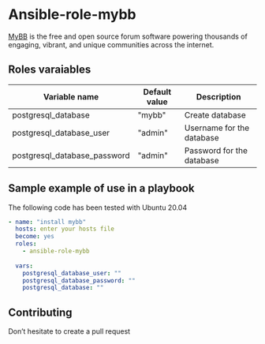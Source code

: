 # Ansible-role-mybb

[MyBB](https://mybb.com/) is the free and open source forum software powering thousands of engaging, vibrant, and unique communities across the internet.


## Roles varaiables

| Variable name | Default value | Description |
|---------------|-------|-------------|
| postgresql_database | "mybb" | Create database |
| postgresql_database_user | "admin" | Username for the database |
| postgresql_database_password | "admin" | Password for the database |


## Sample example of use in a playbook


The following code has been tested with Ubuntu 20.04

```yaml
- name: "install mybb"
  hosts: enter your hosts file
  become: yes
  roles:
    - ansible-role-mybb
  
  vars:
    postgresql_database_user: ""
    postgresql_database_password: ""
    postgresql_database: ""
```

## Contributing

Don’t hesitate to create a pull request

